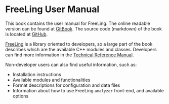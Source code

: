 # FreeLing User Manual

This book contains the user manual for FreeLing.
The online readable version can be found at [GitBook](https://www.gitbook.com/book/talp-upc/freeling-user-manual).
The source code (markdown) of the book is located at [GitHub](https://github.com/TALP-UPC/FreeLing-User-Manual).

[FreeLing](http://nlp.lsi.upc.edu/freeling) is a library oriented to developers, so a large part of the book describes which are the available C++ modules and classes.
Developers can find more information in the [Technical Reference Manual](http://nlp.lsi.upc.edu/freeling/doc/refman).

Non-developer users can also find useful information, such as: 

* Installation instructions
* Available modules and functionalities
* Format descriptions for configuration and data files
* Information about how to use FreeLing `analyzer` front-end, and
  available options


